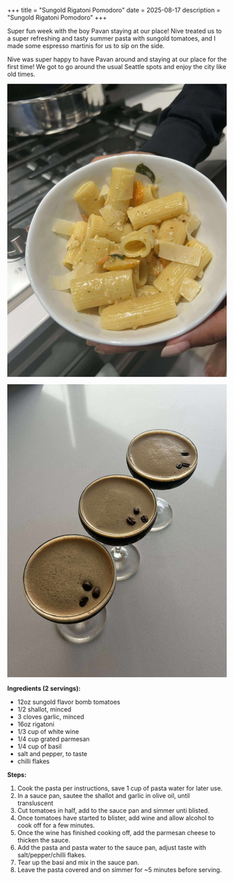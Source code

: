 +++
title = "Sungold Rigatoni Pomodoro"
date = 2025-08-17
description = "Sungold Rigatoni Pomodoro"
+++

Super fun week with the boy Pavan staying at our place! Nive treated us to a super refreshing and tasty summer pasta with sungold tomatoes, and I made some espresso martinis for us to sip on the side.

Nive was super happy to have Pavan around and staying at our place for the first time! We got to go around the usual Seattle spots and enjoy the city like old times.

![dat good shit](pasta.jpg)

![sippy](espresso_martini.jpg)

**Ingredients (2 servings):**

- 12oz sungold flavor bomb tomatoes
- 1/2 shallot, minced
- 3 cloves garlic, minced
- 16oz rigatoni
- 1/3 cup of white wine
- 1/4 cup grated parmesan
- 1/4 cup of basil
- salt and pepper, to taste
- chilli flakes

**Steps:**

1. Cook the pasta per instructions, save 1 cup of pasta water for later use.
2. In a sauce pan, sautee the shallot and garlic in olive oil, until transluscent
3. Cut tomatoes in half, add to the sauce pan and simmer unti blisted.
4. Once tomatoes have started to blister, add wine and allow alcohol to cook off for a few minutes.
5. Once the wine has finished cooking off, add the parmesan cheese to thicken the sauce.
6. Add the pasta and pasta water to the sauce pan, adjust taste with salt/pepper/chilli flakes.
7. Tear up the basi and mix in the sauce pan.
8. Leave the pasta covered and on simmer for ~5 minutes before serving.